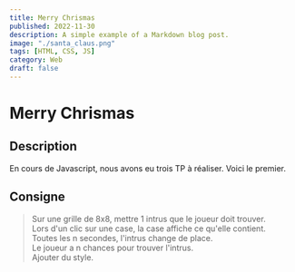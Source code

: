 ```yaml
---
title: Merry Chrismas
published: 2022-11-30
description: A simple example of a Markdown blog post.
image: "./santa_claus.png"
tags: [HTML, CSS, JS]
category: Web
draft: false
---
```


# Merry Chrismas

## Description

En cours de Javascript, nous avons eu trois TP à réaliser. Voici le premier.

## Consigne

> Sur une grille de 8x8, mettre 1 intrus que le joueur doit trouver.<br/>
> Lors d'un clic sur une case, la case affiche ce qu'elle contient.<br/>
> Toutes les n secondes, l'intrus change de place.<br/>
> Le joueur a n chances pour trouver l'intrus.<br/>
> Ajouter du style.<br/>

